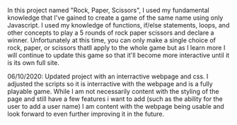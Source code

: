 In this project named "Rock, Paper, Scissors", I used my fundamental knowledge that I've gained to create a game of the same name using only Javascript. I used my knowledge of functions, if/else statements, loops, and other concepts to play a 5 rounds of rock paper scissors and declare a winner. Unfortunately at this time, you can only make a single choice of rock, paper, or scissors thatll apply to the whole game but as I learn more I will continue to update this game so that it'll become more interactive until it is its own full site.

06/10/2020: Updated project with an interractive webpage and css. I adjusted the scripts so it is interractive with the webpage and is a fully playable game. While I am not necessarily content with the styling of the page and still have a few features i want to add (such as the ability for the user to add a user name) I am content with the webpage being usable and look forward to even further improving it in the future.